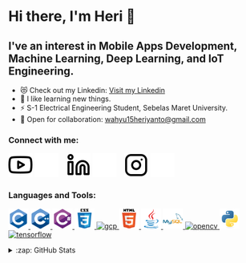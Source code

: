 # Hi there, I'm Heri  👋 


## I've an interest in Mobile Apps Development, Machine Learning, Deep Learning, and IoT Engineering.

- 😻 Check out my Linkedin: [Visit my Linkedin][linkedin]
- 🌱 I like learning new things. 
- ⚡ S-1 Electrical Engineering Student, Sebelas Maret University. 
- 👯 Open for collaboration: wahyu15heriyanto@gmail.com

### Connect with me:


[![website](./img/youtube-light.svg)](https://www.youtube.com/@MidCore)
[![website](./img/youtube-dark.svg)](https://www.youtube.com/@MidCore)
&nbsp;&nbsp;
[![website](./img/linkedin-light.svg)](https://www.linkedin.com/in/wahyu-heriyanto-bb972921a/)
[![website](./img/linkedin-dark.svg)](https://www.linkedin.com/in/wahyu-heriyanto-bb972921a/)
&nbsp;&nbsp;
[![website](./img/instagram-light.svg)](https://www.instagram.com/wahyu_herii/)
[![website](./img/instagram-dark.svg)](https://www.instagram.com/wahyu_herii/)


<h3 align="left">Languages and Tools:</h3>
<p align="left"> <a href="https://www.cprogramming.com/" target="_blank" rel="noreferrer"> <img src="https://raw.githubusercontent.com/devicons/devicon/master/icons/c/c-original.svg" alt="c" width="40" height="40"/> </a> <a href="https://www.w3schools.com/cpp/" target="_blank" rel="noreferrer"> <img src="https://raw.githubusercontent.com/devicons/devicon/master/icons/cplusplus/cplusplus-original.svg" alt="cplusplus" width="40" height="40"/> </a> <a href="https://www.w3schools.com/cs/" target="_blank" rel="noreferrer"> <img src="https://raw.githubusercontent.com/devicons/devicon/master/icons/csharp/csharp-original.svg" alt="csharp" width="40" height="40"/> </a> <a href="https://www.w3schools.com/css/" target="_blank" rel="noreferrer"> <img src="https://raw.githubusercontent.com/devicons/devicon/master/icons/css3/css3-original-wordmark.svg" alt="css3" width="40" height="40"/> </a> <a href="https://cloud.google.com" target="_blank" rel="noreferrer"> <img src="https://www.vectorlogo.zone/logos/google_cloud/google_cloud-icon.svg" alt="gcp" width="40" height="40"/> </a> <a href="https://www.w3.org/html/" target="_blank" rel="noreferrer"> <img src="https://raw.githubusercontent.com/devicons/devicon/master/icons/html5/html5-original-wordmark.svg" alt="html5" width="40" height="40"/> </a> <a href="https://www.java.com" target="_blank" rel="noreferrer"> <img src="https://raw.githubusercontent.com/devicons/devicon/master/icons/java/java-original.svg" alt="java" width="40" height="40"/> </a> <a href="https://www.mysql.com/" target="_blank" rel="noreferrer"> <img src="https://raw.githubusercontent.com/devicons/devicon/master/icons/mysql/mysql-original-wordmark.svg" alt="mysql" width="40" height="40"/> </a> <a href="https://opencv.org/" target="_blank" rel="noreferrer"> <img src="https://www.vectorlogo.zone/logos/opencv/opencv-icon.svg" alt="opencv" width="40" height="40"/> </a> <a href="https://www.python.org" target="_blank" rel="noreferrer"> <img src="https://raw.githubusercontent.com/devicons/devicon/master/icons/python/python-original.svg" alt="python" width="40" height="40"/> </a> <a href="https://www.tensorflow.org" target="_blank" rel="noreferrer"> <img src="https://www.vectorlogo.zone/logos/tensorflow/tensorflow-icon.svg" alt="tensorflow" width="40" height="40"/> </a> </p>


<details>
  <summary>:zap: GitHub Stats</summary>

  <img align="left" alt="GitHub Stats" src="https://github-readme-stats.vercel.app/api?username=WahyuHeriyanto&show_icons=true&hide_border=false&title_color=ff652f&icon_color=FFE400&bg_color=09131B&text_color=ffffff&border_color=0c1a25" />

</details>

[course]: https://www.linkedin.com/in/wahyu-heriyanto-bb972921a/
[linkedin]: https://www.linkedin.com/in/wahyu-heriyanto-bb972921a/

